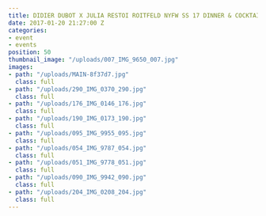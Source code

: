 ```yaml
---
title: DIDIER DUBOT X JULIA RESTOI ROITFELD NYFW SS 17 DINNER & COCKTAIL
date: 2017-01-20 21:27:00 Z
categories:
- event
- events
position: 50
thumbnail_image: "/uploads/007_IMG_9650_007.jpg"
images:
- path: "/uploads/MAIN-8f37d7.jpg"
  class: full
- path: "/uploads/290_IMG_0370_290.jpg"
  class: full
- path: "/uploads/176_IMG_0146_176.jpg"
  class: full
- path: "/uploads/190_IMG_0173_190.jpg"
  class: full
- path: "/uploads/095_IMG_9955_095.jpg"
  class: full
- path: "/uploads/054_IMG_9787_054.jpg"
  class: full
- path: "/uploads/051_IMG_9778_051.jpg"
  class: full
- path: "/uploads/090_IMG_9942_090.jpg"
  class: full
- path: "/uploads/204_IMG_0208_204.jpg"
  class: full
---
```


